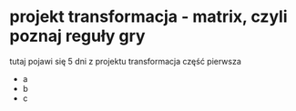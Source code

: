 # projekt transformacja - matrix, czyli poznaj reguły gry
tutaj pojawi się 5 dni z projektu transformacja
część pierwsza
- a 
- b
- c
